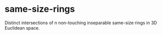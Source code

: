 # same-size-rings
Distinct intersections of n non-touching inseparable same-size rings in 3D Euclidean space.
